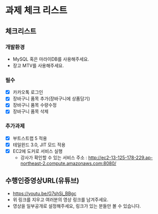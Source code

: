 # 과제 체크 리스트

## 체크리스트

### 개발환경

- MySQL 혹은 마라이DB를 사용해주세요.
- 장고 MTV를 사용해주세요.

### 필수

- [x] 카카오톡 로그인
- [x] 장바구니 품목 추가(장바구니에 상품담기)
- [x] 장바구니 품목 수량수정
- [x] 장바구니 품목 삭제

### 추가과제

- [x] 부트스트랩 5 적용
- [x] 테일윈드 3.0, JIT 모드 적용
- [x] EC2에 도커로 서비스 실행
  - 강사가 확인할 수 있는 서비스 주소 : http://ec2-13-125-178-229.ap-northeast-2.compute.amazonaws.com:8080/

## 수행인증영상URL(유튜브)

- https://youtu.be/G7shSj_BBgc
- 위 링크를 지우고 여러분의 영상 링크를 남겨주세요.
- 영상을 일부공개로 설정해주세요, 링크가 있는 분들만 볼 수 있습니다.
